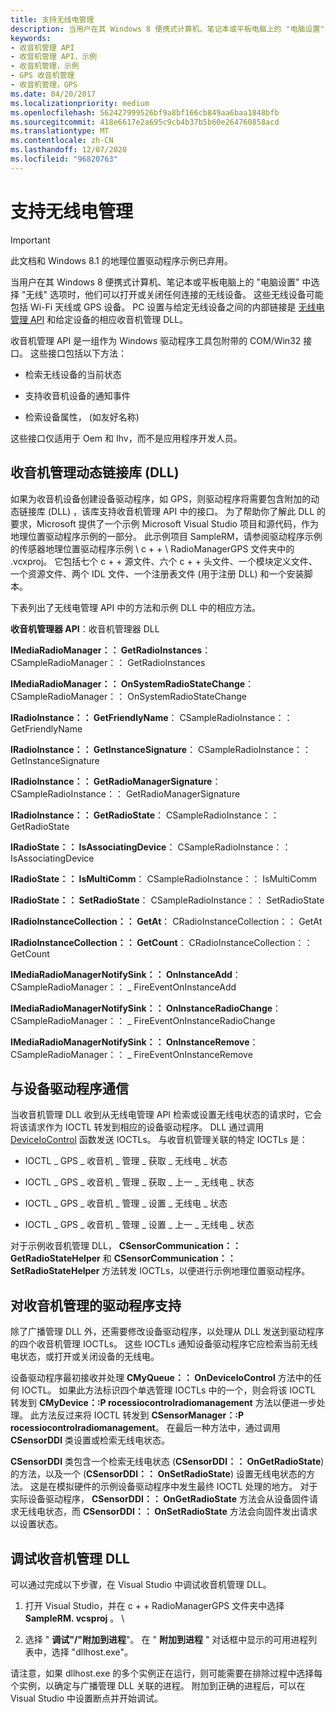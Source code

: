 ```yaml
---
title: 支持无线电管理
description: 当用户在其 Windows 8 便携式计算机、笔记本或平板电脑上的 "电脑设置" 中选择 "无线" 选项时，他们可以打开或关闭任何连接的无线设备。
keywords:
- 收音机管理 API
- 收音机管理 API，示例
- 收音机管理，示例
- GPS 收音机管理
- 收音机管理，GPS
ms.date: 04/20/2017
ms.localizationpriority: medium
ms.openlocfilehash: 562427999526bf9a8bf166cb849aa6baa1848bfb
ms.sourcegitcommit: 418e6617e2a695c9cb4b37b5b60e264760858acd
ms.translationtype: MT
ms.contentlocale: zh-CN
ms.lasthandoff: 12/07/2020
ms.locfileid: "96820763"
---
```

# <a name="supporting-radio-management"></a>支持无线电管理

> [!IMPORTANT]
> 此文档和 Windows 8.1 的地理位置驱动程序示例已弃用。

当用户在其 Windows 8 便携式计算机、笔记本或平板电脑上的 "电脑设置" 中选择 "无线" 选项时，他们可以打开或关闭任何连接的无线设备。 这些无线设备可能包括 Wi-Fi 天线或 GPS 设备。 PC 设置与给定无线设备之间的内部链接是 [无线电管理 API](/previous-versions/windows/hardware/radio/hh406615(v=vs.85)) 和给定设备的相应收音机管理 DLL。

收音机管理 API 是一组作为 Windows 驱动程序工具包附带的 COM/Win32 接口。 这些接口包括以下方法：

- 检索无线设备的当前状态

- 支持收音机设备的通知事件

- 检索设备属性， (如友好名称) 

这些接口仅适用于 Oem 和 Ihv，而不是应用程序开发人员。

## <a name="the-radio-management-dynamic-link-library-dll"></a>收音机管理动态链接库 (DLL) 

如果为收音机设备创建设备驱动程序，如 GPS，则驱动程序将需要包含附加的动态链接库 (DLL) ，该库支持收音机管理 API 中的接口。 为了帮助你了解此 DLL 的要求，Microsoft 提供了一个示例 Microsoft Visual Studio 项目和源代码，作为地理位置驱动程序示例的一部分。 此示例项目 SampleRM，请参阅驱动程序示例的传感器地理位置驱动程序示例 \\ c + + \\ RadioManagerGPS 文件夹中的 .vcxproj。 它包括七个 c + + 源文件、六个 c + + 头文件、一个模块定义文件、一个资源文件、两个 IDL 文件、一个注册表文件 (用于注册 DLL) 和一个安装脚本。

下表列出了无线电管理 API 中的方法和示例 DLL 中的相应方法。

**收音机管理器 API**：收音机管理器 DLL

**IMediaRadioManager：： GetRadioInstances**： CSampleRadioManager：： GetRadioInstances

**IMediaRadioManager：： OnSystemRadioStateChange**： CSampleRadioManager：： OnSystemRadioStateChange

**IRadioInstance：： GetFriendlyName**： CSampleRadioInstance：： GetFriendlyName

**IRadioInstance：： GetInstanceSignature**： CSampleRadioInstance：： GetInstanceSignature

**IRadioInstance：： GetRadioManagerSignature**： CSampleRadioInstance：： GetRadioManagerSignature

**IRadioInstance：： GetRadioState**： CSampleRadioInstance：： GetRadioState

**IRadioState：： IsAssociatingDevice**： CSampleRadioInstance：： IsAssociatingDevice

**IRadioState：： IsMultiComm**： CSampleRadioInstance：： IsMultiComm

**IRadioState：： SetRadioState**： CSampleRadioInstance：： SetRadioState

**IRadioInstanceCollection：： GetAt**： CRadioInstanceCollection：： GetAt

**IRadioInstanceCollection：： GetCount**： CRadioInstanceCollection：： GetCount

**IMediaRadioManagerNotifySink：： OnInstanceAdd**： CSampleRadioManager：： \_ FireEventOnInstanceAdd

**IMediaRadioManagerNotifySink：： OnInstanceRadioChange**： CSampleRadioManager：： \_ FireEventOnInstanceRadioChange

**IMediaRadioManagerNotifySink：： OnInstanceRemove**： CSampleRadioManager：： \_ FireEventOnInstanceRemove


## <a name="communicating-with-the-device-driver"></a>与设备驱动程序通信

当收音机管理 DLL 收到从无线电管理 API 检索或设置无线电状态的请求时，它会将该请求作为 IOCTL 转发到相应的设备驱动程序。 DLL 通过调用 [DeviceIoControl](/windows/win32/api/ioapiset/nf-ioapiset-deviceiocontrol) 函数发送 IOCTLs。 与收音机管理关联的特定 IOCTLs 是：

- IOCTL \_ GPS \_ 收音机 \_ 管理 \_ 获取 \_ 无线电 \_ 状态

- IOCTL \_ GPS \_ 收音机 \_ 管理 \_ 获取 \_ 上一 \_ 无线电 \_ 状态

- IOCTL \_ GPS \_ 收音机 \_ 管理 \_ 设置 \_ 无线电 \_ 状态

- IOCTL \_ GPS \_ 收音机 \_ 管理 \_ 设置 \_ 上一 \_ 无线电 \_ 状态

对于示例收音机管理 DLL， **CSensorCommunication：： GetRadioStateHelper** 和 **CSensorCommunication：： SetRadioStateHelper** 方法转发 IOCTLs，以便进行示例地理位置驱动程序。

## <a name="driver-support-for-radio-management"></a>对收音机管理的驱动程序支持

除了广播管理 DLL 外，还需要修改设备驱动程序，以处理从 DLL 发送到驱动程序的四个收音机管理 IOCTLs。 这些 IOCTLs 通知设备驱动程序它应检索当前无线电状态，或打开或关闭设备的无线电。

设备驱动程序最初接收并处理 **CMyQueue：： OnDeviceIoControl** 方法中的任何 IOCTL。 如果此方法标识四个单选管理 IOCTLs 中的一个，则会将该 IOCTL 转发到 **CMyDevice：:P rocessiocontrolradiomanagement** 方法以便进一步处理。 此方法反过来将 IOCTL 转发到 **CSensorManager：:P rocessiocontrolradiomanagement**。 在最后一种方法中，通过调用 **CSensorDDI** 类设置或检索无线电状态。

**CSensorDDI** 类包含一个检索无线电状态 (**CSensorDDI：： OnGetRadioState**) 的方法，以及一个 (**CSensorDDI：： OnSetRadioState**) 设置无线电状态的方法。 这是在模拟硬件的示例设备驱动程序中发生最终 IOCTL 处理的地方。 对于实际设备驱动程序， **CSensorDDI：： OnGetRadioState** 方法会从设备固件请求无线电状态，而 **CSensorDDI：： OnSetRadioState** 方法会向固件发出请求以设置状态。

## <a name="debugging-the-radio-management-dll"></a>调试收音机管理 DLL

可以通过完成以下步骤，在 Visual Studio 中调试收音机管理 DLL。

1. 打开 Visual Studio，并在 c + + RadioManagerGPS 文件夹中选择 **SampleRM. vcsproj** 。 \\

1. 选择 " **调试"/"附加到进程**"。 在 " **附加到进程** " 对话框中显示的可用进程列表中，选择 "dllhost.exe"。

请注意，如果 dllhost.exe 的多个实例正在运行，则可能需要在排除过程中选择每个实例，以确定与广播管理 DLL 关联的进程。 附加到正确的进程后，可以在 Visual Studio 中设置断点并开始调试。
